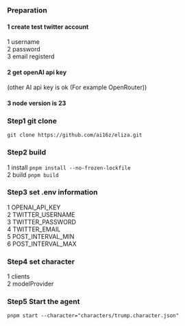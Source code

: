 ### Preparation

#### 1 create test twitter account

1 username  
 2 password  
 3 email registerd

#### 2 get openAI api key

(other AI api key is ok (For example OpenRouter))

#### 3 node version is 23

### Step1 git clone

`git clone https://github.com/ai16z/eliza.git`

### Step2 build

1 install
`pnpm install --no-frozen-lockfile`  
2 build
`pnpm build`

### Step3 set .env information

1 OPENAI_API_KEY  
2 TWITTER_USERNAME  
3 TWITTER_PASSWORD  
4 TWITTER_EMAIL  
5 POST_INTERVAL_MIN  
6 POST_INTERVAL_MAX

### Step4 set character

1 clients  
2 modelProvider

### Step5 Start the agent

`pnpm start --character="characters/trump.character.json"`
